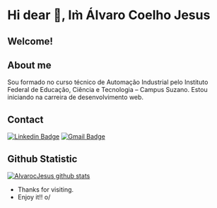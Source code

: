 # Hi dear 👋, Im̀ Álvaro Coelho Jesus

<!--
**AlvarocJesus/AlvarocJesus** is a ✨ _special_ ✨ repository because its `README.md` (this file) appears on your GitHub profile.-->

## Welcome!
 
## About me 
<!--… Insira suas descrições aqui!-->
Sou formado no curso técnico de Automação Industrial pelo Instituto Federal de Educação, Ciência e Tecnologia – Campus Suzano. Estou iniciando na carreira de desenvolvimento web.
 
 
## Contact
<!--[![Github Badge](https://img.shields.io/badge/-Github-000?style=flat-square&logo=Github&logoColor=white&link=https://github.com/AlvarocJesus)](https://github.com/AlvarocJesus)-->
[![Linkedin Badge](https://img.shields.io/badge/-LinkedIn-blue?style=flat-square&logo=Linkedin&logoColor=white&link=https://br.linkedin.com/in/alvarocoelhojesus)](https://br.linkedin.com/in/alvarocoelhojesus)
[![Gmail Badge](https://img.shields.io/badge/-Gmail-c14438?style=flat-square&logo=Gmail&logoColor=white&link=mailto:alvarocjesus@gmail.com)](mailto:alvarocjesus@gmail.com)

## Github Statistic 
[![AlvarocJesus github stats](https://github-readme-stats.vercel.app/api?username=AlvarocJesus&show_icons=true&theme=dark)](https://github.com/anuraghazra/github-readme-stats)
 
- Thanks for visiting. 
- Enjoy it!! o/


<!--
 Consulta de ideias
 https://github.com/anuraghazra/github-readme-stats
 https://github.com/alexandresanlim/Badges4-README.md-Profile#-contact-
-->
